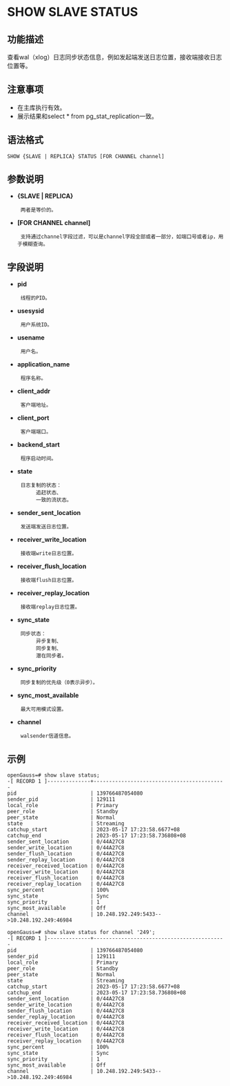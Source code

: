 # SHOW SLAVE STATUS 

## 功能描述<a name="zh-cn_topic_0283137542_zh-cn_topic_0237122167_zh-cn_topic_0059778902_s86b6c9741c7741d3976c5e358e8d5486"></a>

查看wal（xlog）日志同步状态信息，例如发起端发送日志位置，接收端接收日志位置等。

## 注意事项<a name="zh-cn_topic_0283137542_zh-cn_topic_0237122167_zh-cn_topic_0059778902_sdd2da7fe44624eb99ee77013ff96c6bd"></a>

-  在主库执行有效。
-  展示结果和select * from pg_stat_replication一致。

## 语法格式<a name="zh-cn_topic_0283137542_zh-cn_topic_0237122167_zh-cn_topic_0059778902_se242be9719f44731b261539dbd42d7b9"></a>

```
SHOW {SLAVE | REPLICA} STATUS [FOR CHANNEL channel]
```

## 参数说明<a name="zh-cn_topic_0283137542_zh-cn_topic_0237122167_zh-cn_topic_0059778902_s06dfa4f09bfd4e0d9826a80e6a91b0a6"></a>

- **{SLAVE | REPLICA}**

       两者是等价的。

- **[FOR CHANNEL channel]**

       支持通过channel字段过滤，可以是channel字段全部或者一部分，如端口号或者ip，用于模糊查询。

## 字段说明<a name="zh-cn_topic_0283137542_zh-cn_topic_0237122167_zh-cn_topic_0059778902_s06dfa4f09bfd4e0d9826a80e6a91b0a6"></a>

- **pid**

       线程的PID。

- **usesysid**

       用户系统ID。

- **usename**

       用户名。

- **application_name**

       程序名称。

- **client_addr**

       客户端地址。

- **client_port**

       客户端端口。

- **backend_start**

       程序启动时间。

- **state**

       日志复制的状态：
            追赶状态、
            一致的流状态。

- **sender_sent_location**

       发送端发送日志位置。

- **receiver_write_location**

       接收端write日志位置。

- **receiver_flush_location**

       接收端flush日志位置。

- **receiver_replay_location**

       接收端replay日志位置。

- **sync_state**
            
       同步状态：
            异步复制、
            同步复制、
            潜在同步者。

- **sync_priority**

       同步复制的优先级（0表示异步）。

- **sync_most_available**

       最大可用模式设置。

- **channel**

       walsender信道信息。

## 示例<a name="zh-cn_topic_0283137542_zh-cn_topic_0237122167_zh-cn_topic_0059778902_sfff14489321642278317cf06cd89810d"></a>

```
openGauss=# show slave status;
-[ RECORD 1 ]--------------+-------------------------------------------
pid                        | 139766487054080
sender_pid                 | 129111
local_role                 | Primary
peer_role                  | Standby
peer_state                 | Normal
state                      | Streaming
catchup_start              | 2023-05-17 17:23:58.6677+08
catchup_end                | 2023-05-17 17:23:58.736808+08
sender_sent_location       | 0/44A27C8
sender_write_location      | 0/44A27C8
sender_flush_location      | 0/44A27C8
sender_replay_location     | 0/44A27C8
receiver_received_location | 0/44A27C8
receiver_write_location    | 0/44A27C8
receiver_flush_location    | 0/44A27C8
receiver_replay_location   | 0/44A27C8
sync_percent               | 100%
sync_state                 | Sync
sync_priority              | 1
sync_most_available        | Off
channel                    | 10.248.192.249:5433-->10.248.192.249:46984

openGauss=# show slave status for channel '249';
-[ RECORD 1 ]--------------+-------------------------------------------
pid                        | 139766487054080
sender_pid                 | 129111
local_role                 | Primary
peer_role                  | Standby
peer_state                 | Normal
state                      | Streaming
catchup_start              | 2023-05-17 17:23:58.6677+08
catchup_end                | 2023-05-17 17:23:58.736808+08
sender_sent_location       | 0/44A27C8
sender_write_location      | 0/44A27C8
sender_flush_location      | 0/44A27C8
sender_replay_location     | 0/44A27C8
receiver_received_location | 0/44A27C8
receiver_write_location    | 0/44A27C8
receiver_flush_location    | 0/44A27C8
receiver_replay_location   | 0/44A27C8
sync_percent               | 100%
sync_state                 | Sync
sync_priority              | 1
sync_most_available        | Off
channel                    | 10.248.192.249:5433-->10.248.192.249:46984
```
